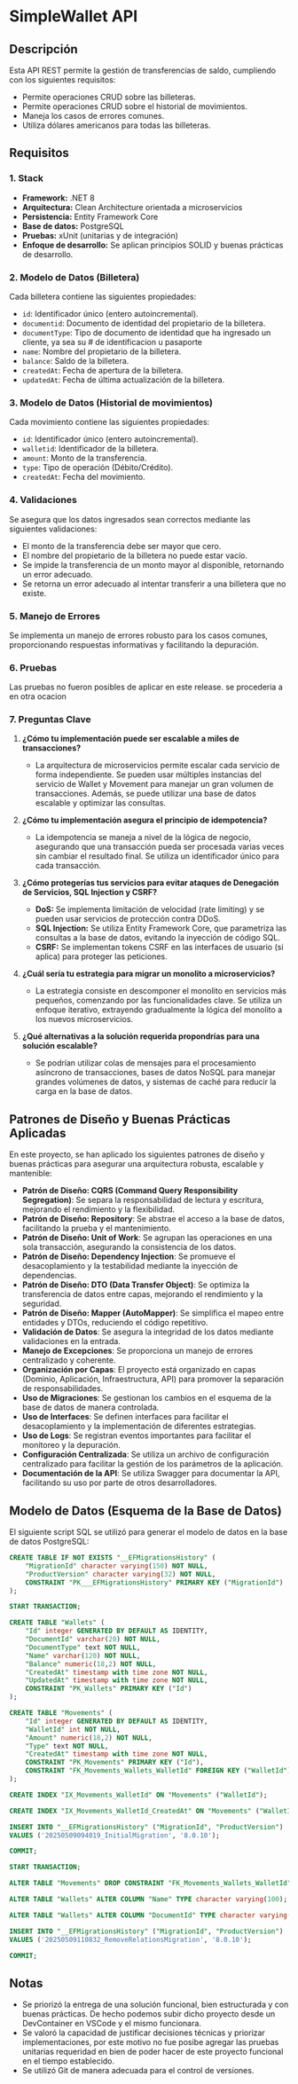 # SimpleWallet API

## Descripción

Esta API REST permite la gestión de transferencias de saldo, cumpliendo con los siguientes requisitos:

* Permite operaciones CRUD sobre las billeteras.
* Permite operaciones CRUD sobre el historial de movimientos.
* Maneja los casos de errores comunes.
* Utiliza dólares americanos para todas las billeteras.

## Requisitos

### 1.  Stack

* **Framework:** .NET 8
* **Arquitectura:** Clean Architecture orientada a microservicios
* **Persistencia:** Entity Framework Core
* **Base de datos:** PostgreSQL
* **Pruebas:** xUnit (unitarias y de integración)
* **Enfoque de desarrollo:** Se aplican principios SOLID y buenas prácticas de desarrollo.

### 2.  Modelo de Datos (Billetera)

Cada billetera contiene las siguientes propiedades:

* `id`: Identificador único (entero autoincremental).
* `documentid`: Documento de identidad del propietario de la billetera.
* `documentType`: Tipo de documento de identidad que ha ingresado un cliente, ya sea su # de identificacion u pasaporte
* `name`: Nombre del propietario de la billetera.
* `balance`: Saldo de la billetera.
* `createdAt`: Fecha de apertura de la billetera.
* `updatedAt`: Fecha de última actualización de la billetera.

### 3.  Modelo de Datos (Historial de movimientos)

Cada movimiento contiene las siguientes propiedades:

* `id`: Identificador único (entero autoincremental).
* `walletid`: Identificador de la billetera.
* `amount`: Monto de la transferencia.
* `type`: Tipo de operación (Débito/Crédito).
* `createdAt`: Fecha del movimiento.

### 4.  Validaciones

Se asegura que los datos ingresados sean correctos mediante las siguientes validaciones:

* El monto de la transferencia debe ser mayor que cero.
* El nombre del propietario de la billetera no puede estar vacío.
* Se impide la transferencia de un monto mayor al disponible, retornando un error adecuado.
* Se retorna un error adecuado al intentar transferir a una billetera que no existe.

### 5.  Manejo de Errores

Se implementa un manejo de errores robusto para los casos comunes, proporcionando respuestas informativas y facilitando la depuración.

### 6.  Pruebas

Las pruebas no fueron posibles de aplicar en este release. se procederia a en otra ocacion

### 7. Preguntas Clave

1.  **¿Cómo tu implementación puede ser escalable a miles de transacciones?**

    * La arquitectura de microservicios permite escalar cada servicio de forma independiente.  Se pueden usar múltiples instancias del servicio de Wallet y Movement para manejar un gran volumen de transacciones.  Además, se puede utilizar una base de datos escalable y optimizar las consultas.

2.  **¿Cómo tu implementación asegura el principio de idempotencia?**

    * La idempotencia se maneja a nivel de la lógica de negocio, asegurando que una transacción pueda ser procesada varias veces sin cambiar el resultado final.  Se utiliza un identificador único para cada transacción.

3.  **¿Cómo protegerías tus servicios para evitar ataques de Denegación de Servicios, SQL Injection y CSRF?**

    * **DoS:** Se implementa limitación de velocidad (rate limiting) y se pueden usar servicios de protección contra DDoS.
    * **SQL Injection:** Se utiliza Entity Framework Core, que parametriza las consultas a la base de datos, evitando la inyección de código SQL.
    * **CSRF:** Se implementan tokens CSRF en las interfaces de usuario (si aplica) para proteger las peticiones.

4.  **¿Cuál sería tu estrategia para migrar un monolito a microservicios?**

    * La estrategia consiste en descomponer el monolito en servicios más pequeños, comenzando por las funcionalidades clave.  Se utiliza un enfoque iterativo, extrayendo gradualmente la lógica del monolito a los nuevos microservicios.

5.  **¿Qué alternativas a la solución requerida propondrías para una solución escalable?**

    * Se podrían utilizar colas de mensajes para el procesamiento asíncrono de transacciones, bases de datos NoSQL para manejar grandes volúmenes de datos, y sistemas de caché para reducir la carga en la base de datos.

## Patrones de Diseño y Buenas Prácticas Aplicadas

En este proyecto, se han aplicado los siguientes patrones de diseño y buenas prácticas para asegurar una arquitectura robusta, escalable y mantenible:

* **Patrón de Diseño: CQRS (Command Query Responsibility Segregation)**: Se separa la responsabilidad de lectura y escritura, mejorando el rendimiento y la flexibilidad.
* **Patrón de Diseño: Repository**: Se abstrae el acceso a la base de datos, facilitando la prueba y el mantenimiento.
* **Patrón de Diseño: Unit of Work**: Se agrupan las operaciones en una sola transacción, asegurando la consistencia de los datos.
* **Patrón de Diseño: Dependency Injection**: Se promueve el desacoplamiento y la testabilidad mediante la inyección de dependencias.
* **Patrón de Diseño: DTO (Data Transfer Object)**: Se optimiza la transferencia de datos entre capas, mejorando el rendimiento y la seguridad.
* **Patrón de Diseño: Mapper (AutoMapper)**: Se simplifica el mapeo entre entidades y DTOs, reduciendo el código repetitivo.
* **Validación de Datos**: Se asegura la integridad de los datos mediante validaciones en la entrada.
* **Manejo de Excepciones**: Se proporciona un manejo de errores centralizado y coherente.
* **Organización por Capas**: El proyecto está organizado en capas (Dominio, Aplicación, Infraestructura, API) para promover la separación de responsabilidades.
* **Uso de Migraciones**: Se gestionan los cambios en el esquema de la base de datos de manera controlada.
* **Uso de Interfaces**: Se definen interfaces para facilitar el desacoplamiento y la implementación de diferentes estrategias.
* **Uso de Logs**: Se registran eventos importantes para facilitar el monitoreo y la depuración.
* **Configuración Centralizada**: Se utiliza un archivo de configuración centralizado para facilitar la gestión de los parámetros de la aplicación.
* **Documentación de la API**: Se utiliza Swagger para documentar la API, facilitando su uso por parte de otros desarrolladores.

## Modelo de Datos (Esquema de la Base de Datos)

El siguiente script SQL se utilizó para generar el modelo de datos en la base de datos PostgreSQL:

```sql
CREATE TABLE IF NOT EXISTS "__EFMigrationsHistory" (
    "MigrationId" character varying(150) NOT NULL,
    "ProductVersion" character varying(32) NOT NULL,
    CONSTRAINT "PK___EFMigrationsHistory" PRIMARY KEY ("MigrationId")
);

START TRANSACTION;

CREATE TABLE "Wallets" (
    "Id" integer GENERATED BY DEFAULT AS IDENTITY,
    "DocumentId" varchar(20) NOT NULL,
    "DocumentType" text NOT NULL,
    "Name" varchar(120) NOT NULL,
    "Balance" numeric(18,2) NOT NULL,
    "CreatedAt" timestamp with time zone NOT NULL,
    "UpdatedAt" timestamp with time zone NOT NULL,
    CONSTRAINT "PK_Wallets" PRIMARY KEY ("Id")
);

CREATE TABLE "Movements" (
    "Id" integer GENERATED BY DEFAULT AS IDENTITY,
    "WalletId" int NOT NULL,
    "Amount" numeric(18,2) NOT NULL,
    "Type" text NOT NULL,
    "CreatedAt" timestamp with time zone NOT NULL,
    CONSTRAINT "PK_Movements" PRIMARY KEY ("Id"),
    CONSTRAINT "FK_Movements_Wallets_WalletId" FOREIGN KEY ("WalletId") REFERENCES "Wallets" ("Id") ON DELETE CASCADE
);

CREATE INDEX "IX_Movements_WalletId" ON "Movements" ("WalletId");

CREATE INDEX "IX_Movements_WalletId_CreatedAt" ON "Movements" ("WalletId", "CreatedAt");

INSERT INTO "__EFMigrationsHistory" ("MigrationId", "ProductVersion")
VALUES ('20250509094019_InitialMigration', '8.0.10');

COMMIT;

START TRANSACTION;

ALTER TABLE "Movements" DROP CONSTRAINT "FK_Movements_Wallets_WalletId";

ALTER TABLE "Wallets" ALTER COLUMN "Name" TYPE character varying(100);

ALTER TABLE "Wallets" ALTER COLUMN "DocumentId" TYPE character varying(100);

INSERT INTO "__EFMigrationsHistory" ("MigrationId", "ProductVersion")
VALUES ('20250509110832_RemoveRelationsMigration', '8.0.10');

COMMIT;
```

## Notas

* Se priorizó la entrega de una solución funcional, bien estructurada y con buenas prácticas. De hecho podemos subir dicho proyecto desde un DevContainer en VSCode y el mismo funcionara.
* Se valoró la capacidad de justificar decisiones técnicas y priorizar implementaciones, por este motivo no fue posibe agregar las pruebas unitarias requeridad en bien de poder hacer de este proyecto funcional en el tiempo establecido.
* Se utilizó Git de manera adecuada para el control de versiones.

